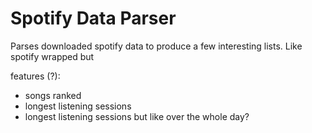 # Spotify Data Parser
Parses downloaded spotify data to produce a few interesting lists. Like spotify wrapped but 



features (?):
- songs ranked
- longest listening sessions
- longest listening sessions but like over the whole day?